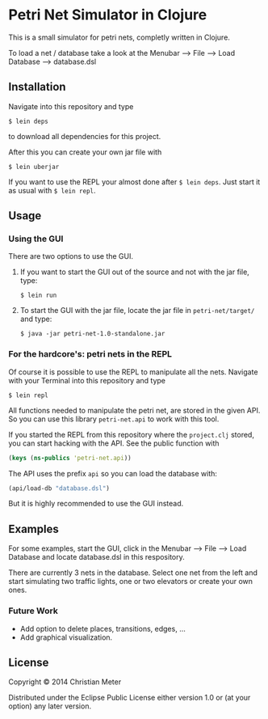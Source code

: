 # Petri Net Simulator in Clojure

This is a small simulator for petri nets, completly written in Clojure.

To load a net / database take a look at the Menubar --> File --> Load Database --> database.dsl


## Installation

Navigate into this repository and type

    $ lein deps
    
to download all dependencies for this project.

After this you can create your own jar file with

    $ lein uberjar

If you want to use the REPL your almost done after `$ lein deps`. Just start it as usual with `$ lein repl`.


## Usage

### Using the GUI

There are two options to use the GUI.

1. If you want to start the GUI out of the source and not with the jar file, type:

    `$ lein run`

2. To start the GUI with the jar file, locate the jar file in `petri-net/target/` and type:

    `$ java -jar petri-net-1.0-standalone.jar`


### For the hardcore's: petri nets in the REPL

Of course it is possible to use the REPL to manipulate all the nets. Navigate with your Terminal into this repository and type

    $ lein repl
    
All functions needed to manipulate the petri net, are stored in the given API. So you can use this library `petri-net.api` to work with this tool.

If you started the REPL from this repository where the `project.clj` stored, you can start hacking with the API. See the public function with

```clojure
(keys (ns-publics 'petri-net.api))
```

The API uses the prefix `api` so you can load the database with:

```clojure
(api/load-db "database.dsl")
```

But it is highly recommended to use the GUI instead.


## Examples

For some examples, start the GUI, click in the Menubar --> File --> Load Database and locate database.dsl in this respository.

There are currently 3 nets in the database. Select one net from the left and start simulating two traffic lights, one or two elevators or create your own ones.


### Future Work

* Add option to delete places, transitions, edges, ...
* Add graphical visualization.

## License

Copyright © 2014 Christian Meter

Distributed under the Eclipse Public License either version 1.0 or (at
your option) any later version.
